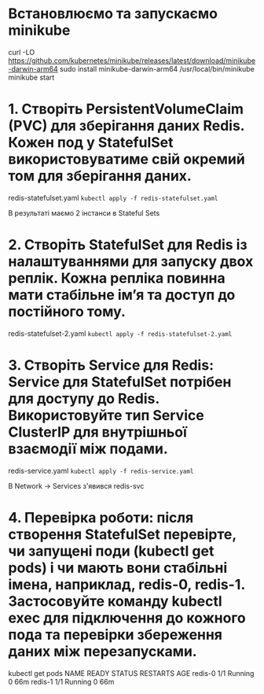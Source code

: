 # Встановлюємо та запускаємо minikube
curl -LO https://github.com/kubernetes/minikube/releases/latest/download/minikube-darwin-arm64
sudo install minikube-darwin-arm64 /usr/local/bin/minikube
minikube start

# 1. Створіть PersistentVolumeClaim (PVC) для зберігання даних Redis. Кожен под у StatefulSet використовуватиме свій окремий том для зберігання даних.
redis-statefulset.yaml
`kubectl apply -f redis-statefulset.yaml`

В результаті маємо 2 інстанси в Stateful Sets

# 2. Створіть StatefulSet для Redis із налаштуваннями для запуску двох реплік. Кожна репліка повинна мати стабільне ім’я та доступ до постійного тому.
redis-statefulset-2.yaml
`kubectl apply -f redis-statefulset-2.yaml`

# 3. Створіть Service для Redis: Service для StatefulSet потрібен для доступу до Redis. Використовуйте тип Service ClusterIP для внутрішньої взаємодії між подами.
redis-service.yaml
`kubectl apply -f redis-service.yaml`

В Network -> Services з'явився redis-svc

# 4. Перевірка роботи: після створення StatefulSet перевірте, чи запущені поди (kubectl get pods) і чи мають вони стабільні імена, наприклад, redis-0, redis-1. Застосовуйте команду kubectl exec для підключення до кожного пода та перевірки збереження даних між перезапусками.

kubectl get pods
NAME      READY   STATUS    RESTARTS   AGE
redis-0   1/1     Running   0          66m
redis-1   1/1     Running   0          66m

